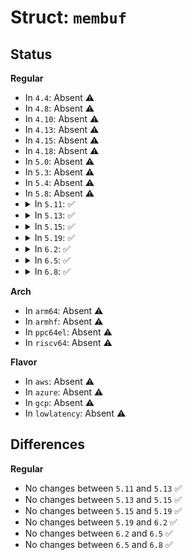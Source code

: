 # Struct: <code>membuf</code>

## Status
<b>Regular</b>
<ul>
<li>
In <code>4.4</code>: Absent ⚠️
</li>
<li>
In <code>4.8</code>: Absent ⚠️
</li>
<li>
In <code>4.10</code>: Absent ⚠️
</li>
<li>
In <code>4.13</code>: Absent ⚠️
</li>
<li>
In <code>4.15</code>: Absent ⚠️
</li>
<li>
In <code>4.18</code>: Absent ⚠️
</li>
<li>
In <code>5.0</code>: Absent ⚠️
</li>
<li>
In <code>5.3</code>: Absent ⚠️
</li>
<li>
In <code>5.4</code>: Absent ⚠️
</li>
<li>
In <code>5.8</code>: Absent ⚠️
</li>
<li>
<details>
<summary>In <code>5.11</code>: ✅</summary>

```c
struct membuf {
    void *p;
    size_t left;
};
```
</details>
</li>
<li>
<details>
<summary>In <code>5.13</code>: ✅</summary>

```c
struct membuf {
    void *p;
    size_t left;
};
```
</details>
</li>
<li>
<details>
<summary>In <code>5.15</code>: ✅</summary>

```c
struct membuf {
    void *p;
    size_t left;
};
```
</details>
</li>
<li>
<details>
<summary>In <code>5.19</code>: ✅</summary>

```c
struct membuf {
    void *p;
    size_t left;
};
```
</details>
</li>
<li>
<details>
<summary>In <code>6.2</code>: ✅</summary>

```c
struct membuf {
    void *p;
    size_t left;
};
```
</details>
</li>
<li>
<details>
<summary>In <code>6.5</code>: ✅</summary>

```c
struct membuf {
    void *p;
    size_t left;
};
```
</details>
</li>
<li>
<details>
<summary>In <code>6.8</code>: ✅</summary>

```c
struct membuf {
    void *p;
    size_t left;
};
```
</details>
</li>
</ul>
<b>Arch</b>
<ul>
<li>
In <code>arm64</code>: Absent ⚠️
</li>
<li>
In <code>armhf</code>: Absent ⚠️
</li>
<li>
In <code>ppc64el</code>: Absent ⚠️
</li>
<li>
In <code>riscv64</code>: Absent ⚠️
</li>
</ul>
<b>Flavor</b>
<ul>
<li>
In <code>aws</code>: Absent ⚠️
</li>
<li>
In <code>azure</code>: Absent ⚠️
</li>
<li>
In <code>gcp</code>: Absent ⚠️
</li>
<li>
In <code>lowlatency</code>: Absent ⚠️
</li>
</ul>

## Differences
<b>Regular</b>
<ul>
<li>
No changes between <code>5.11</code> and <code>5.13</code> ✅
</li>
<li>
No changes between <code>5.13</code> and <code>5.15</code> ✅
</li>
<li>
No changes between <code>5.15</code> and <code>5.19</code> ✅
</li>
<li>
No changes between <code>5.19</code> and <code>6.2</code> ✅
</li>
<li>
No changes between <code>6.2</code> and <code>6.5</code> ✅
</li>
<li>
No changes between <code>6.5</code> and <code>6.8</code> ✅
</li>
</ul>
